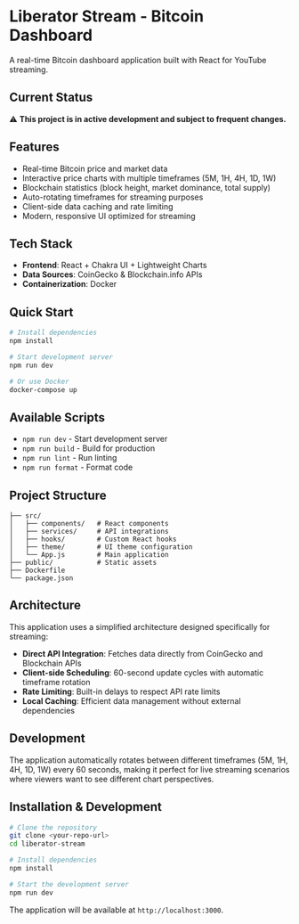 # Liberator Stream - Bitcoin Dashboard

A real-time Bitcoin dashboard application built with React for YouTube streaming.

## Current Status

⚠️ **This project is in active development and subject to frequent changes.**

## Features

- Real-time Bitcoin price and market data
- Interactive price charts with multiple timeframes (5M, 1H, 4H, 1D, 1W)
- Blockchain statistics (block height, market dominance, total supply)
- Auto-rotating timeframes for streaming purposes
- Client-side data caching and rate limiting
- Modern, responsive UI optimized for streaming

## Tech Stack

- **Frontend**: React + Chakra UI + Lightweight Charts
- **Data Sources**: CoinGecko & Blockchain.info APIs
- **Containerization**: Docker

## Quick Start

```bash
# Install dependencies
npm install

# Start development server
npm run dev

# Or use Docker
docker-compose up
```

## Available Scripts

- `npm run dev` - Start development server
- `npm run build` - Build for production
- `npm run lint` - Run linting
- `npm run format` - Format code

## Project Structure

```
├── src/
│   ├── components/   # React components
│   ├── services/     # API integrations
│   ├── hooks/        # Custom React hooks
│   ├── theme/        # UI theme configuration
│   └── App.js        # Main application
├── public/           # Static assets
├── Dockerfile
└── package.json
```

## Architecture

This application uses a simplified architecture designed specifically for streaming:

- **Direct API Integration**: Fetches data directly from CoinGecko and Blockchain APIs
- **Client-side Scheduling**: 60-second update cycles with automatic timeframe rotation
- **Rate Limiting**: Built-in delays to respect API rate limits
- **Local Caching**: Efficient data management without external dependencies

## Development

The application automatically rotates between different timeframes (5M, 1H, 4H, 1D, 1W) every 60 seconds, making it perfect for live streaming scenarios where viewers want to see different chart perspectives.

## Installation & Development

```bash
# Clone the repository
git clone <your-repo-url>
cd liberator-stream

# Install dependencies
npm install

# Start the development server
npm run dev
```

The application will be available at `http://localhost:3000`.

